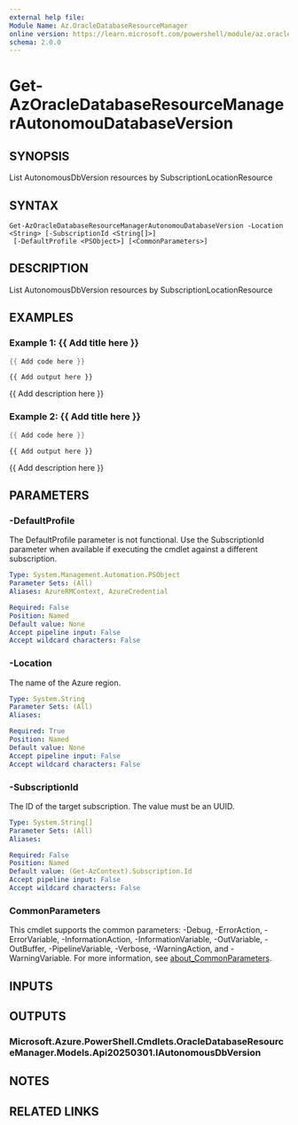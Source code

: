 ```yaml
---
external help file:
Module Name: Az.OracleDatabaseResourceManager
online version: https://learn.microsoft.com/powershell/module/az.oracledatabaseresourcemanager/get-azoracledatabaseresourcemanagerautonomoudatabaseversion
schema: 2.0.0
---
```


# Get-AzOracleDatabaseResourceManagerAutonomouDatabaseVersion

## SYNOPSIS
List AutonomousDbVersion resources by SubscriptionLocationResource

## SYNTAX

```
Get-AzOracleDatabaseResourceManagerAutonomouDatabaseVersion -Location <String> [-SubscriptionId <String[]>]
 [-DefaultProfile <PSObject>] [<CommonParameters>]
```

## DESCRIPTION
List AutonomousDbVersion resources by SubscriptionLocationResource

## EXAMPLES

### Example 1: {{ Add title here }}
```powershell
{{ Add code here }}
```

```output
{{ Add output here }}
```

{{ Add description here }}

### Example 2: {{ Add title here }}
```powershell
{{ Add code here }}
```

```output
{{ Add output here }}
```

{{ Add description here }}

## PARAMETERS

### -DefaultProfile
The DefaultProfile parameter is not functional.
Use the SubscriptionId parameter when available if executing the cmdlet against a different subscription.

```yaml
Type: System.Management.Automation.PSObject
Parameter Sets: (All)
Aliases: AzureRMContext, AzureCredential

Required: False
Position: Named
Default value: None
Accept pipeline input: False
Accept wildcard characters: False
```

### -Location
The name of the Azure region.

```yaml
Type: System.String
Parameter Sets: (All)
Aliases:

Required: True
Position: Named
Default value: None
Accept pipeline input: False
Accept wildcard characters: False
```

### -SubscriptionId
The ID of the target subscription.
The value must be an UUID.

```yaml
Type: System.String[]
Parameter Sets: (All)
Aliases:

Required: False
Position: Named
Default value: (Get-AzContext).Subscription.Id
Accept pipeline input: False
Accept wildcard characters: False
```

### CommonParameters
This cmdlet supports the common parameters: -Debug, -ErrorAction, -ErrorVariable, -InformationAction, -InformationVariable, -OutVariable, -OutBuffer, -PipelineVariable, -Verbose, -WarningAction, and -WarningVariable. For more information, see [about_CommonParameters](http://go.microsoft.com/fwlink/?LinkID=113216).

## INPUTS

## OUTPUTS

### Microsoft.Azure.PowerShell.Cmdlets.OracleDatabaseResourceManager.Models.Api20250301.IAutonomousDbVersion

## NOTES

## RELATED LINKS

